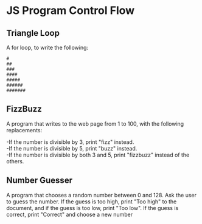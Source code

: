 # JS Program Control Flow

## Triangle Loop
A for loop, to write the following:
```
#
##
###
####
#####
######
#######
```

## FizzBuzz
A program that writes to the web page from 1 to 100, with the following replacements: <br>

-If the number is divisible by 3, print "fizz" instead. <br>
-If the number is divisible by 5, print "buzz" instead. <br>
-If the number is divisible by both 3 and 5, print "fizzbuzz" instead of the others.

## Number Guesser
A program that chooses a random number between 0 and 128.  Ask the user to guess the number.  If the guess is too high, print "Too high" to the document, and if the guess is too low, print "Too low". If the guess is correct, print "Correct" and choose a new number
